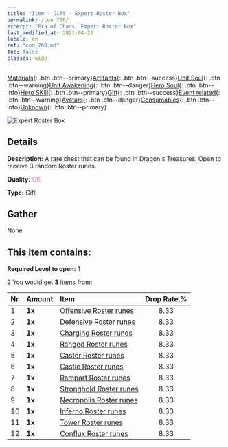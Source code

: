 ```yaml
---
title: "Item - Gift - Expert Roster Box"
permalink: /con_760/
excerpt: "Era of Chaos  Expert Roster Box"
last_modified_at: 2021-04-23
locale: en
ref: "con_760.md"
toc: false
classes: wide
---
```

 [Materials](/Items/){: .btn .btn--primary}[Artifacts](/Items/Artifacts/){: .btn .btn--success}[Unit Soul](/Items/UnitSoul/){: .btn .btn--warning}[Unit Awakening](/Items/UnitAwakening/){: .btn .btn--danger}[Hero Soul](/Items/HeroSoul/){: .btn .btn--info}[Hero SKill](/Items/HeroSkill/){: .btn .btn--primary}[Gift](/Items/Gift/){: .btn .btn--success}[Event related](/Items/Events/){: .btn .btn--warning}[Avatars](/Items/Avatars/){: .btn .btn--danger}[Consumables](/Items/Consumables/){: .btn .btn--info}[Unknown](/Items/Unknown/){: .btn .btn--primary}

 ![Expert Roster Box](/images/t/i_tujianhezi3.png)

## Details
 **Description:** A rare chest that can be found in Dragon's Treasures. Open to receive 3 random Roster runes.

 **Quality:** <span style="color: #DA70D6">OK</span>

 **Type:** Gift

## Gather

  None

## This item contains:

 **Required Level to open:** 1

 2 You would get **3** items  from:

  | Nr | Amount |     Item    | Drop Rate,% |
  |:---|:-------|:------------|:---------:|
  | 1 |  **1x** | [Offensive Roster runes](/Items/con_734/) | 8.33 | 
  | 2 |  **1x** | [Defensive Roster runes](/Items/con_739/) | 8.33 | 
  | 3 |  **1x** | [Charging Roster runes](/Items/con_741/) | 8.33 | 
  | 4 |  **1x** | [Ranged Roster runes](/Items/con_742/) | 8.33 | 
  | 5 |  **1x** | [Caster Roster runes](/Items/con_746/) | 8.33 | 
  | 6 |  **1x** | [Castle Roster runes](/Items/con_752/) | 8.33 | 
  | 7 |  **1x** | [Rampart Roster runes](/Items/con_753/) | 8.33 | 
  | 8 |  **1x** | [Stronghold Roster runes](/Items/con_754/) | 8.33 | 
  | 9 |  **1x** | [Necropolis Roster runes](/Items/con_755/) | 8.33 | 
  | 10 |  **1x** | [Inferno Roster runes](/Items/con_777/) | 8.33 | 
  | 11 |  **1x** | [Tower Roster runes](/Items/con_785/) | 8.33 | 
  | 12 |  **1x** | [Conflux Roster runes](/Items/con_791/) | 8.33 | 
